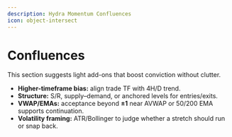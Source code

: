 ```yaml
---
description: Hydra Momentum Confluences
icon: object-intersect
---
```


# Confluences

This section suggests light add-ons that boost conviction without clutter.

* **Higher-timeframe bias:** align trade TF with 4H/D trend.
* **Structure:** S/R, supply–demand, or anchored levels for entries/exits.
* **VWAP/EMAs:** acceptance beyond **±1** near AVWAP or 50/200 EMA supports continuation.
* **Volatility framing:** ATR/Bollinger to judge whether a stretch should run or snap back.
